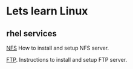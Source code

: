# Lets learn Linux
## rhel services
[NFS](nfs.md) How to install and setup NFS server.

[FTP](./ftp.md). Instructions to install and setup FTP server.